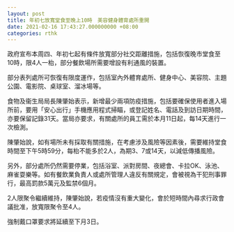 ```yaml
---
layout: post
title: 年初七放寬堂食至晚上10時　美容健身體育處所重開
date: 2021-02-16 17:43:27.000000000 +08:00
categories: rthk
---
```


政府宣布本周四、年初七起有條件放寬部分社交距離措施，包括恢復晚市堂食至10時，限4人一枱，部分餐飲場所需要增設有利通風的裝置。

部分表列處所可恢復有限度運作，包括室內外體育處所、健身中心、美容院、主題公園、電影院、桌球室、溜冰場等。

食物及衞生局局長陳肇始表示，新增最少兩項防疫措施，包括要確保使用者進入場所前，要用「安心出行」手機應用程式掃瞄，或登記姓名、電話及到訪日期時間，亦要保留記錄31天。當局亦要求，有關處所的員工需於本月11日起，每14天進行一次檢測。

陳肇始說，如有場所未有採取有關措施，在考慮涉及風險等因素後，需要維持堂食時間至下午5時59分，每枱不能多於2人，為期3、7或14天，以減低傳播風險。

另外，部分處所仍然需要停業，包括浴室、派對房間、夜總會、卡拉OK、泳池、麻雀耍樂等。如有餐飲業負責人或處所管理人違反有關規定，會被視為干犯刑事罪行，最高罰款5萬元及監禁6個月。

2人限聚令繼續維持，陳肇始說，若疫情沒有重大變化，會於短時間內尋求行政會議批准，放寬限聚令至4人。

強制戴口罩要求將延續至下月3日。
